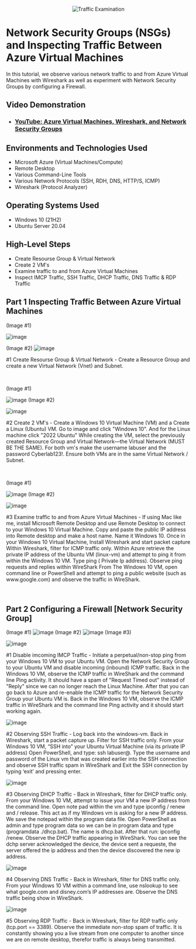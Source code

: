 <p align="center">
<img src="https://i.imgur.com/Ua7udoS.png" alt="Traffic Examination"/>
</p>

<h1>Network Security Groups (NSGs) and Inspecting Traffic Between Azure Virtual Machines</h1>
In this tutorial, we observe various network traffic to and from Azure Virtual Machines with Wireshark as well as experiment with Network Security Groups by configuring a Firewall. <br />


<h2>Video Demonstration</h2>

- ### [YouTube: Azure Virtual Machines, Wireshark, and Network Security Groups](https://www.youtube.com)

<h2>Environments and Technologies Used</h2>

- Microsoft Azure (Virtual Machines/Compute)
- Remote Desktop
- Various Command-Line Tools
- Various Network Protocols (SSH, RDH, DNS, HTTP/S, ICMP)
- Wireshark (Protocol Analyzer)

<h2>Operating Systems Used </h2>

- Windows 10 (21H2)
- Ubuntu Server 20.04

<h2>High-Level Steps</h2>

- Create Resourse Group & Virtual Network
- Create 2 VM's
- Examine traffic to and from Azure Virtual Machines
- Inspect IMCP Traffic, SSH Traffic, DHCP Traffic, DNS Traffic & RDP Traffic

<h2> Part 1 Inspecting Traffic Between Azure Virtual Machines</h2>

<p>
(Image #1) 
  
![image](https://github.com/user-attachments/assets/e3ae8b61-29a9-4ef7-9df3-f26acf4661cf)

(Image #2)
![image](https://github.com/user-attachments/assets/8363fe5d-c006-4d78-8543-3718094d6d5c)


</p>
<p>
#1 Create Resourse Group & Virtual Network - Create a Resource Group and create a new Virtual Network (Vnet) and Subnet.

</p>
<br />

<p>
(Image #1) 
  
![image](https://github.com/user-attachments/assets/d3260ebb-ac08-470f-b390-3cdb34334da3)
(Image #2) 

![image](https://github.com/user-attachments/assets/33a93015-29ad-4c5d-8dbe-127a5b1029b9)


</p>
<p>
#2 Create 2 VM's - Create a Windows 10 Virtual Machine (VM) and a Create a Linux (Ubuntu) VM. Go to image and click "Windows 10". And for the Linux machine click "2022 Ubuntu" While creating the VM, select the previously created Resource Group and Virtual Network—the Virtual Network (MUST BE THE SAME). For both vm's make the username labuser and the password Cyberlab123!. Ensure both VMs are in the same Virtual Network / Subnet.

</p>
<br />

<p>
(Image #1) 
  
![image](https://github.com/user-attachments/assets/4c816892-1ade-43e5-ad18-d935d9df5369)
(Image #2) 

![image](https://github.com/user-attachments/assets/37d8aa9a-ff16-4123-a524-0b4b64048bb6)

</p>
<p>
#3 Examine traffic to and from Azure Virtual Machines - If using Mac like me, install Microsoft Remote Desktop and use Remote Desktop to connect to your Windows 10 Virtual Machine. Copy and paste the public IP address into Remote desktop and make a host name. Name it Windows 10. Once in your Windows 10 Virtual Machine, Install Wireshark and start packet capture Within Wireshark, filter for ICMP traffic only. Within Azure retrieve the private IP address of the Ubuntu VM (linux-vm) and attempt to ping it from within the Windows 10 VM. Type ping ( Private Ip address). Observe ping requests and replies within WireShark From The Windows 10 VM, open command line or PowerShell and attempt to ping a public website (such as www.google.com) and observe the traffic in WireShark.
</p>
<br />

<h2> Part 2 Configuring a Firewall [Network Security Group]</h2>

<p>

(Image #1) 
  ![image](https://github.com/user-attachments/assets/a887ab50-e0be-4957-a0fd-a30e6679b906)
(Image #2) 
![image](https://github.com/user-attachments/assets/0ffadf59-4dc3-497c-a815-78b3a5d6417a)
(Image #3)

![image](https://github.com/user-attachments/assets/2f2bc158-bb98-42fb-8126-d9326c6891bb)
</p>
<p>
#1 Disable imcoming IMCP Traffic - Initiate a perpetual/non-stop ping from your Windows 10 VM to your Ubuntu VM. Open the Network Security Group to your Ubuntu VM and disable incoming (inbound) ICMP traffic. Back in the Windows 10 VM, observe the ICMP traffic in WireShark and the command line Ping activity. It should have a spam of "Request Timed out" instead of "Reply" since we can no longer reach the Linux Machine. After that you can go back to Azure and re-enable the ICMP traffic for the Network Security Group your Ubuntu VM is. Back in the Windows 10 VM, observe the ICMP traffic in WireShark and the command line Ping activity and it should start working again.

<br />

![image](https://github.com/user-attachments/assets/aa0c0475-079a-431d-9fa9-59403c766e76)

#2 Observing SSH Traffic - Log back into the windows-vm. Back in Wireshark, start a packet capture up. Filter for SSH traffic only. From your Windows 10 VM, “SSH into” your Ubuntu Virtual Machine (via its private IP address) Open PowerShell, and type: ssh labuser@<private IP address>. Type the username and password of the Linux vm that was created earlier into the SSH connection and observe SSH traffic spam in WireShark and Exit the SSH connection by typing ‘exit’ and pressing enter.

![image](https://github.com/user-attachments/assets/d9a242d4-a3c5-4e28-ba44-e5a4d20bf0b3)


#3 Observing DHCP Traffic - Back in Wireshark, filter for DHCP traffic only. From your Windows 10 VM, attempt to issue your VM a new IP address from the command line. Open  note pad within the vm and type ipconfig / renew and / release. This act as if my Windows vm is asking for a new IP address. We save the notepad within the program data file. Open PowerShell as admin and type program data so we can be in program data and type (programdata ./dhcp.bat). The name is dhcp.bat. After that run: ipconfig /renew. Observe the DHCP traffic appearing in WireShark. You can see the dchp server acknowledged the device, the device sent a requeste, the server offered the ip address and then the device discovered the new ip address.

![image](https://github.com/user-attachments/assets/c4c292cd-bb12-4ded-b270-33264f28f94f)


#4 Observing DNS Traffic - Back in Wireshark, filter for DNS traffic only. From your Windows 10 VM within a command line, use nslookup to see what google.com and disney.com’s IP addresses are. Observe the DNS traffic being show in WireShark.


![image](https://github.com/user-attachments/assets/1b4d767e-5f83-472b-addc-80a1132baad5)


#5 Observing RDP Traffic - Back in Wireshark, filter for RDP traffic only (tcp.port == 3389). Observe the immediate non-stop spam of traffic. It is constantly showing you a live stream from one computer to another since we are on remote desktop, therefor traffic is always being transmitted.


